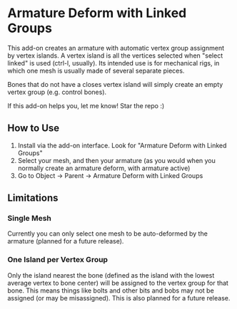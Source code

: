 # Armature Deform with Linked Groups

This add-on creates an armature with automatic vertex group assignment by vertex islands. A vertex island is all the vertices selected when "select linked" is used (ctrl-l, usually). Its intended use is for mechanical rigs, in which one mesh is usually made of several separate pieces. 

Bones that do not have a closes vertex island will simply create an empty vertex group (e.g. control bones).

If this add-on helps you, let me know! Star the repo :)

## How to Use
1. Install via the add-on interface. Look for "Armature Deform with Linked Groups"
2. Select your mesh, and then your armature (as you would when you normally create an armature deform, with armature active)
3. Go to Object -> Parent -> Armature Deform with Linked Groups

## Limitations
### Single Mesh
Currently you can only select one mesh to be auto-deformed by the armature (planned for a future release).

### One Island per Vertex Group
Only the island nearest the bone (defined as the island with the lowest average vertex to bone center) will be assigned to the vertex group for that bone. This means things like bolts and other bits and bobs may not be assigned (or may be misassigned). This is also planned for a future release. 


